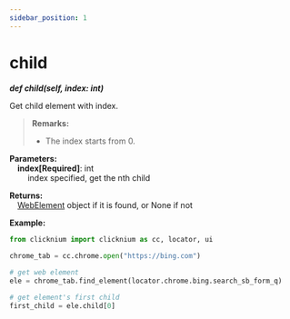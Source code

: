 ```yaml
---
sidebar_position: 1
---
```

# child
***def child(self, index: int)***  

Get child element with index.

> **Remarks:**
>- The index starts from 0.

**Parameters:**    
    &emsp;**index[Required]**: int  
        &emsp;&emsp; index specified, get the nth child

**Returns:**  
    &emsp;[WebElement](./webelement.md) object if it is found, or None if not

**Example:**

```python
from clicknium import clicknium as cc, locator, ui
    
chrome_tab = cc.chrome.open("https://bing.com")

# get web element
ele = chrome_tab.find_element(locator.chrome.bing.search_sb_form_q)

# get element's first child
first_child = ele.child[0]
```